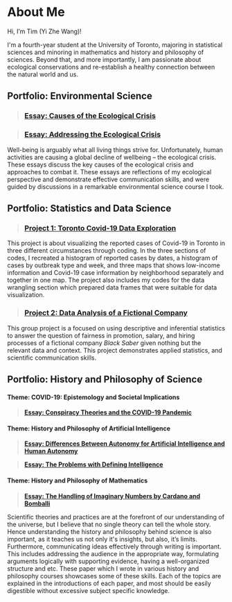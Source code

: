 # About Me

Hi, I’m Tim (Yi Zhe Wang)!

I'm a fourth-year student at the University of Toronto, majoring in statistical sciences and minoring in mathematics and history and philosophy of sciences. Beyond that, and more importantly, I am passionate about ecological conservations and re-establish a healthy connection between the natural world and us.

## Portfolio: Environmental Science

> ### [Essay: Causes of the Ecological Crisis](https://github.com/Not20913/TimWang/blob/341c1c956fee50336339cb225bb6d832176c5202/Tim%20Wang%20-%20Causes%20of%20the%20Ecological%20Crisis.pdf)

> ### [Essay: Addressing the Ecological Crisis](https://github.com/Not20913/TimWang/blob/341c1c956fee50336339cb225bb6d832176c5202/Tim%20Wang%20-%20Addressing%20the%20Ecological%20Crisis.pdf)

Well-being is arguably what all living things strive for. Unfortunately, human activities are causing a global decline of wellbeing – the ecological crisis. These essays discuss the key causes of the ecological crisis and approaches to combat it. These essays are reflections of my ecological perspective and demonstrate effective communication skills, and were guided by discussions in a remarkable environmental science course I took.

## Portfolio: Statistics and Data Science

> ### [Project 1: Toronto Covid-19 Data Exploration](https://github.com/Not20913/PCV/blob/main/sta303_data-exploration_task_completed.pdf)

This project is about visualizing the reported cases of Covid-19 in Toronto in three different circumstances through coding. In the three sections of codes, I recreated a histogram of reported cases by dates, a histogram of cases by outbreak type and week, and three maps that shows low-income information and Covid-19 case information by neighborhood separately and together in one map. The project also includes my codes for the data wrangling section which prepared data frames that were suitable for data visualization.

> ### [Project 2: Data Analysis of a Fictional Company](https://github.com/Not20913/TimWang/blob/main/STA303%20Final%20Project.pdf)

This group project is a focused on using descriptive and inferential statistics to answer the question of fairness in promotion, salary, and hiring processes of a fictional company *Black Saber* given nothing but the relevant data and context. This project demonstrates applied statistics, and scientific communication skills.

## Portfolio: History and Philosophy of Science

#### Theme: COVID-19: Epistemology and Societal Implications

> [**Essay: Conspiracy Theories and the COVID-19 Pandemic**](https://github.com/Not20913/TimWang/blob/13ef4548b96b3404142d8ad4ec4d5e1b6b3704af/HPS371%20Long%20Essay.pdf)

#### Theme: History and Philosophy of Artificial Intelligence

> [**Essay: Differences Between Autonomy for Artificial Intelligence and Human Autonomy**](https://github.com/Not20913/TimWang/blob/main/Tim%20Wang%20-%20Autonomy%20for%20AI%20and%20Human%20Autonomy.pdf) 

> [**Essay: The Problems with Defining Intelligence**](https://github.com/Not20913/TimWang/blob/main/Tim%20Wang%20-%20The%20Problems%20with%20Defining%20Intelligence.pdf) 

#### Theme: History and Philosophy of Mathematics

> [**Essay: The Handling of Imaginary Numbers by Cardano and Bomballi**](https://github.com/Not20913/TimWang/blob/main/Tim%20Wang%20-%20The%20Handling%20of%20Imaginary%20Numbers%20of%20Cardano%20and%20Bombelli.pdf)

Scientific theories and practices are at the forefront of our understanding of the universe, but I believe that no single theory can tell the whole story. Hence understanding the history and philosophy behind science is also important, as it teaches us not only it's insights, but also, it’s limits. Furthermore, communicating ideas effectively through writing is important. This includes addressing the audience in the appropriate way, formulating arguments logically with supporting evidence, having a well-organized structure and etc. These paper which I wrote in various history and philosophy courses showcases some of these skills. Each of the topics are explained in the introductions of each paper, and most should be easily digestible without excessive subject specific knowledge. 
